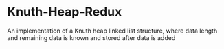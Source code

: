 # Knuth-Heap-Redux
An implementation of a Knuth heap linked list structure, where data length and remaining data is known and stored after data is added 
